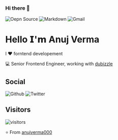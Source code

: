 ### Hi there 👋

![Oepn Source](https://img.shields.io/badge/Open%20Source-green)
![Markdown](https://img.shields.io/badge/Made%20with-Markdown-orange)
![Gmail](https://img.shields.io/badge/email-anujverma000@gmail.com-red)

# Hello 𝗜'𝗺 Anuj Verma
I :heart: forntend developement

:computer: Senior Frontend Engineer, working with [dubizzle](http://dubai.dubizzle.com)


## Social
![Github](https://img.shields.io/github/followers/anujverma000?style=social)
![Twitter](https://img.shields.io/twitter/follow/anujverma000?style=social)

## Visitors
![visitors](https://visitor-badge.glitch.me/badge?page_id=anujverma000)


⭐️ From [anujverma000](https://github.com/anujverma000)
